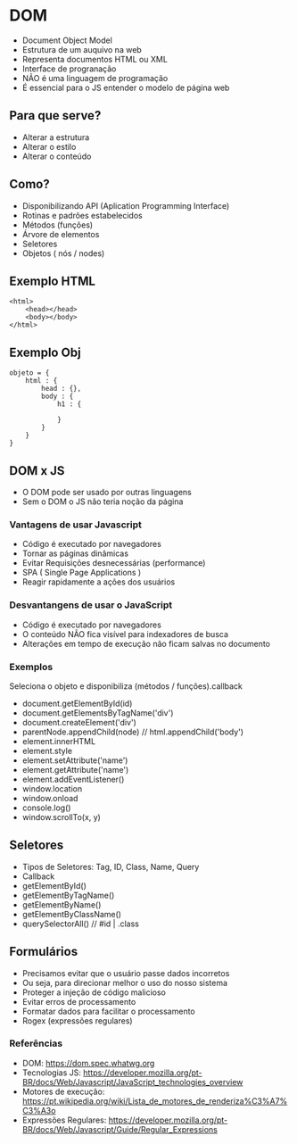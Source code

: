 # DOM
- Document Object Model
- Estrutura de um auquivo na web
- Representa documentos HTML ou XML
- Interface de progranação
- NÃO é uma linguagem de programação
- É essencial para o JS entender o modelo de página web

## Para que serve?
- Alterar a estrutura
- Alterar o estilo
- Alterar o conteúdo

## Como?
- Disponibilizando API (Aplication Programming Interface)
- Rotinas e padrões estabelecidos
- Métodos (funções)
- Árvore de elementos
- Seletores
- Objetos ( nós / nodes)

## Exemplo HTML
```
<html>
    <head></head>
    <body></body>
</html>
````

## Exemplo Obj
````
objeto = {
    html : {
        head : {},
        body : {
            h1 : {

            }
        }
    }
}
````

## DOM x JS 
- O DOM pode ser usado por outras linguagens
- Sem o DOM o JS não teria noção da página

### Vantagens de usar Javascript
- Código é executado por navegadores
- Tornar as páginas dinâmicas
- Evitar Requisições desnecessárias (performance)
- SPA ( Single Page Applications )
- Reagir rapidamente a ações dos usuários

### Desvantangens de usar o JavaScript
- Código é executado por navegadores
- O conteúdo NÃO fica visível para indexadores de busca
- Alterações em tempo de execução não ficam salvas no documento


### Exemplos 
Seleciona o objeto e disponibiliza (métodos / funções).callback

- document.getElementById(id)
- document.getElementsByTagName('div')
- document.createElement('div')
- parentNode.appendChild(node) // html.appendChild('body')
- element.innerHTML
- element.style
- element.setAttribute('name')
- element.getAttribute('name')
- element.addEventListener()
- window.location
- window.onload
- console.log()
- window.scrollTo(x, y)


## Seletores 
- Tipos de Seletores: Tag, ID, Class, Name, Query
- Callback
- getElementById()
- getElementByTagName()
- getElementByName()
- getElementByClassName()
- querySelectorAll() // #id | .class


## Formulários
- Precisamos evitar que o usuário passe dados incorretos
- Ou seja, para direcionar melhor o uso do nosso sistema
- Proteger a injeção de código malicioso
- Evitar erros de processamento
- Formatar dados para facilitar o processamento
- Rogex (expressões regulares)


### Referências
- DOM: https://dom.spec.whatwg.org
- Tecnologias JS: https://developer.mozilla.org/pt-BR/docs/Web/Javascript/JavaScript_technologies_overview
- Motores de execução: https://pt.wikipedia.org/wiki/Lista_de_motores_de_renderiza%C3%A7%C3%A3o
- Expressões Regulares: https://developer.mozilla.org/pt-BR/docs/Web/Javascript/Guide/Regular_Expressions
